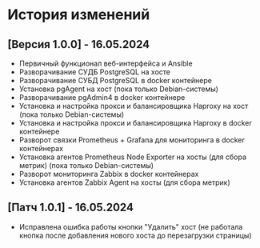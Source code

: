 # История изменений

## [Версия 1.0.0] - 16.05.2024

- Первичный функционал веб-интерфейса и Ansible
- Разворачивание СУДБ PostgreSQL на хосте
- Разворачивание СУБД PostgreSQL в docker контейнере
- Установка pgAgent на хост (пока только Debian-системы)
- Разворачивание pgAdmin4 в docker контейнере
- Установка и настройка прокси и балансировщика Haproxy на хост (пока только Debian-системы)
- Установка и настройка прокси и балансировщика Haproxy в docker контейнере
- Разворот связки Prometheus + Grafana для мониторинга в docker контейнерах
- Установка агентов Prometheus Node Exporter на хосты (для сбора метрик) (пока только Debian-системы)
- Разворот мониторинга Zabbix в docker контейнерах
- Установка агентов Zabbix Agent на хосты (для сбора метрик)

## [Патч 1.0.1] - 16.05.2024

- Исправлена ошибка работы кнопки "Удалить" хост (не работала кнопка после добавления нового хоста до перезагрузки страницы)